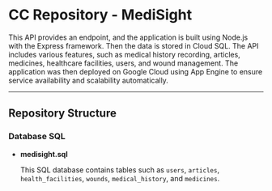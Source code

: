 # CC Repository - MediSight

This API provides an endpoint, and the application is built using Node.js with the Express framework. Then the data is stored in Cloud SQL. The API includes various features, such as medical history recording, articles, medicines, healthcare facilities, users, and wound management. The application was then deployed on Google Cloud using App Engine to ensure service availability and scalability automatically.


---
## **Repository Structure**

### **Database SQL**
- **medisight.sql**

  This SQL database contains tables such as `users`, `articles`, `health_facilities`, `wounds`, `medical_history`, and `medicines`.




